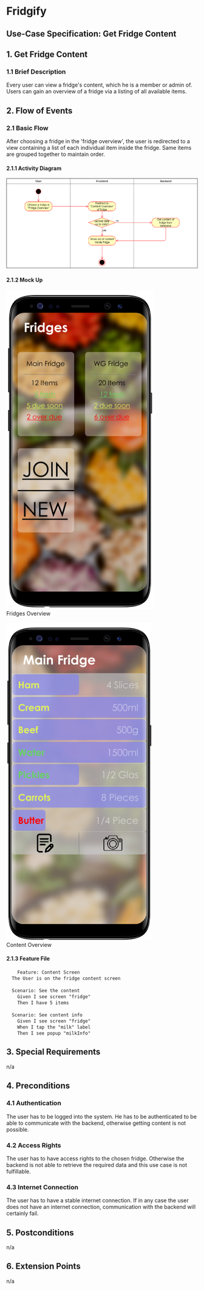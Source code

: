 # Fridgify

## Use-Case Specification: Get Fridge Content

## 1. Get Fridge Content

### 1.1 Brief Description

Every user can view a fridge's content, which he is a member or admin of. Users can gain an overview of a fridge via a listing of all available items.

## 2. Flow of Events

### 2.1 Basic Flow

After choosing a fridge in the 'fridge overview', the user is redirected to a view containing a list of each individual item inside the fridge. Same items are grouped together to maintain order.

#### 2.1.1 Activity Diagram

![Activity Diagram - Get Fridge Content](./gfc_ad.png)

#### 2.1.2 Mock Up

![Fridges Overview](../../images/GetFridgeMockUp.png) \
Fridges Overview \
\
![Content Overview](../../images/changeContentVolumeMockUp.png) \
Content Overview


#### 2.1.3 Feature File

```gherkin
    Feature: Content Screen
  The User is on the fridge content screen

  Scenario: See the content
    Given I see screen "fridge"
    Then I have 5 items

  Scenario: See content info
    Given I see screen "fridge"
    When I tap the "milk" label
    Then I see popup "milkInfo"
```


## 3. Special Requirements

n/a

## 4. Preconditions

### 4.1 Authentication

The user has to be logged into the system. He has to be authenticated to be able to communicate with the backend, otherwise getting content is not possible.

### 4.2 Access Rights

The user has to have access rights to the chosen fridge. Otherwise the backend is not able to retrieve the required data and this use case is not fulfillable.

### 4.3 Internet Connection

The user has to have a stable internet connection. If in any case the user does not have an internet connection, communication with the backend will certainly fail.

## 5. Postconditions

n/a

## 6. Extension Points

n/a
